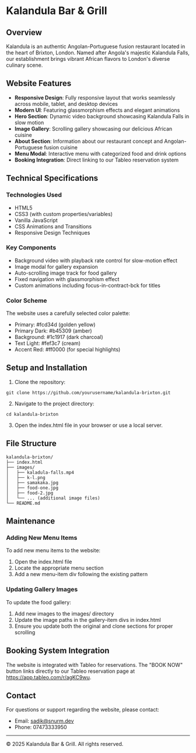 # Kalandula Bar & Grill

## Overview
Kalandula is an authentic Angolan-Portuguese fusion restaurant located in the heart of Brixton, London. Named after Angola's majestic Kalandula Falls, our establishment brings vibrant African flavors to London's diverse culinary scene.

## Website Features
- **Responsive Design**: Fully responsive layout that works seamlessly across mobile, tablet, and desktop devices
- **Modern UI**: Featuring glassmorphism effects and elegant animations
- **Hero Section**: Dynamic video background showcasing Kalandula Falls in slow motion
- **Image Gallery**: Scrolling gallery showcasing our delicious African cuisine
- **About Section**: Information about our restaurant concept and Angolan-Portuguese fusion cuisine
- **Menu Modal**: Interactive menu with categorized food and drink options
- **Booking Integration**: Direct linking to our Tableo reservation system

## Technical Specifications

### Technologies Used
- HTML5
- CSS3 (with custom properties/variables)
- Vanilla JavaScript
- CSS Animations and Transitions
- Responsive Design Techniques

### Key Components
- Background video with playback rate control for slow-motion effect
- Image modal for gallery expansion
- Auto-scrolling image track for food gallery
- Fixed navigation with glassmorphism effect
- Custom animations including focus-in-contract-bck for titles

### Color Scheme
The website uses a carefully selected color palette:
- Primary: #fcd34d (golden yellow)
- Primary Dark: #b45309 (amber)
- Background: #1c1917 (dark charcoal)
- Text Light: #fef3c7 (cream)
- Accent Red: #ff0000 (for special highlights)

## Setup and Installation

1. Clone the repository:
```
git clone https://github.com/yourusername/kalandula-brixton.git
```

2. Navigate to the project directory:
```
cd kalandula-brixton
```

3. Open the index.html file in your browser or use a local server.

## File Structure
```
kalandula-brixton/
├── index.html
├── images/
│   ├── kaladula-falls.mp4
│   ├── k-l.png
│   ├── samakaka.jpg
│   ├── food-one.jpg
│   ├── food-2.jpg
│   └── ... (additional image files)
└── README.md
```

## Maintenance

### Adding New Menu Items
To add new menu items to the website:
1. Open the index.html file
2. Locate the appropriate menu section
3. Add a new menu-item div following the existing pattern

### Updating Gallery Images
To update the food gallery:
1. Add new images to the images/ directory
2. Update the image paths in the gallery-item divs in index.html
3. Ensure you update both the original and clone sections for proper scrolling

## Booking System Integration
The website is integrated with Tableo for reservations. The "BOOK NOW" button links directly to our Tableo reservation page at https://app.tableo.com/r/agKC9wu.

## Contact
For questions or support regarding the website, please contact:
- Email: sadik@snurm.dev
- Phone: 07473333950

---

© 2025 Kalandula Bar & Grill. All rights reserved.